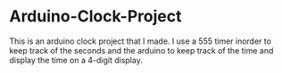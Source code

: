 # Arduino-Clock-Project
This is an arduino clock project that I made. I use a 555 timer inorder to keep track of the seconds and the
arduino to keep track of the time and display the time on a 4-digit display.
